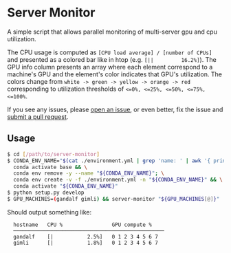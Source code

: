 # Server Monitor
A simple script that allows parallel monitoring of multi-server gpu and cpu utilization.

The CPU usage is computed as `[CPU load average] / [number of CPUs]` and presented as a colored bar like in htop (e.g. `[||         16.2%]`). The GPU info column presents an array where each element correspond to a machine's GPU and the element's color indicates that GPU's utilization. The colors change from `white -> green -> yellow -> orange -> red` corresponding to utilization thresholds of `<=0%, <=25%, <=50%, <=75%, <=100%`.

If you see any issues, please [open an issue](../../issues/new), or even better, fix the issue and [submit a pull request](../../compare).

## Usage

``` sh
$ cd [/path/to/server-monitor]
$ CONDA_ENV_NAME="$(cat ./environment.yml | grep 'name: ' | awk '{ print $2}')" && \
  conda activate base && \
  conda env remove -y --name "${CONDA_ENV_NAME}"; \
  conda env create -v -f ./environment.yml -n "${CONDA_ENV_NAME}" && \
  conda activate "${CONDA_ENV_NAME}"
$ python setup.py develop
$ GPU_MACHINES=(gandalf gimli) && server-monitor "${GPU_MACHINES[@]}"
```

Should output something like:
```
  hostname   CPU %                GPU compute %
  ─────────────────────────────────────────────────
  gandalf    [|           2.5%]   0 1 2 3 4 5 6 7
  gimli      [|           1.8%]   0 1 2 3 4 5 6 7
```
